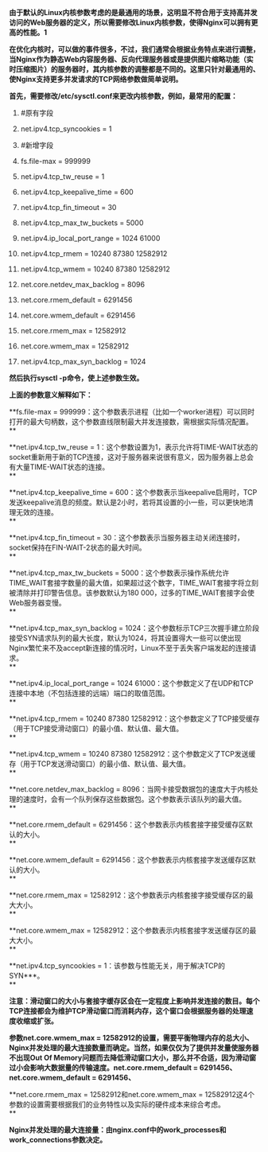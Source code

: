 **由于默认的Linux内核参数考虑的是最通用的场景，这明显不符合用于支持高并发访问的Web服务器的定义，所以需要修改Linux内核参数，使得Nginx可以拥有更高的性能。1**

**在优化内核时，可以做的事件很多，不过，我们通常会根据业务特点来进行调整，当Nginx作为静态Web内容服务器、反向代理服务器或是提供图片缩略功能（实时压缩图片）的服务器时，其内核参数的调整都是不同的。这里只针对最通用的、使Nginx支持更多并发请求的TCP网络参数做简单说明。**

**首先，需要修改/etc/sysctl.conf来更改内核参数，例如，最常用的配置：**

1. \#原有字段

2. net.ipv4.tcp\_syncookies = 1

3. \#新增字段

4. fs.file-max = 999999

5. net.ipv4.tcp\_tw\_reuse = 1

6. net.ipv4.tcp\_keepalive\_time = 600

7. net.ipv4.tcp\_fin\_timeout = 30

8. net.ipv4.tcp\_max\_tw\_buckets = 5000

9. net.ipv4.ip\_local\_port\_range = 1024 61000

10. net.ipv4.tcp\_rmem = 10240 87380 12582912

11. net.ipv4.tcp\_wmem = 10240 87380 12582912

12. net.core.netdev\_max\_backlog = 8096

13. net.core.rmem\_default = 6291456

14. net.core.wmem\_default = 6291456

15. net.core.rmem\_max = 12582912

16. net.core.wmem\_max = 12582912

17. net.ipv4.tcp\_max\_syn\_backlog = 1024

**然后执行sysctl -p命令，使上述参数生效。**

**上面的参数意义解释如下：**

**fs.file-max = 999999：这个参数表示进程（比如一个worker进程）可以同时打开的最大句柄数，这个参数直线限制最大并发连接数，需根据实际情况配置。    
**

**net.ipv4.tcp\_tw\_reuse = 1：这个参数设置为1，表示允许将TIME-WAIT状态的socket重新用于新的TCP连接，这对于服务器来说很有意义，因为服务器上总会有大量TIME-WAIT状态的连接。    
**

**net.ipv4.tcp\_keepalive\_time = 600：这个参数表示当keepalive启用时，TCP发送keepalive消息的频度。默认是2小时，若将其设置的小一些，可以更快地清理无效的连接。    
**

**net.ipv4.tcp\_fin\_timeout = 30：这个参数表示当服务器主动关闭连接时，socket保持在FIN-WAIT-2状态的最大时间。    
**

**net.ipv4.tcp\_max\_tw\_buckets = 5000：这个参数表示操作系统允许TIME\_WAIT套接字数量的最大值，如果超过这个数字，TIME\_WAIT套接字将立刻被清除并打印警告信息。该参数默认为180 000，过多的TIME\_WAIT套接字会使Web服务器变慢。    
**

**net.ipv4.tcp\_max\_syn\_backlog = 1024：这个参数标示TCP三次握手建立阶段接受SYN请求队列的最大长度，默认为1024，将其设置得大一些可以使出现Nginx繁忙来不及accept新连接的情况时，Linux不至于丢失客户端发起的连接请求。    
**

**net.ipv4.ip\_local\_port\_range = 1024 61000：这个参数定义了在UDP和TCP连接中本地（不包括连接的远端）端口的取值范围。    
**

**net.ipv4.tcp\_rmem = 10240 87380 12582912：这个参数定义了TCP接受缓存（用于TCP接受滑动窗口）的最小值、默认值、最大值。    
**

**net.ipv4.tcp\_wmem = 10240 87380 12582912：这个参数定义了TCP发送缓存（用于TCP发送滑动窗口）的最小值、默认值、最大值。    
**

**net.core.netdev\_max\_backlog = 8096：当网卡接受数据包的速度大于内核处理的速度时，会有一个队列保存这些数据包。这个参数表示该队列的最大值。    
**

**net.core.rmem\_default = 6291456：这个参数表示内核套接字接受缓存区默认的大小。    
**

**net.core.wmem\_default = 6291456：这个参数表示内核套接字发送缓存区默认的大小。    
**

**net.core.rmem\_max = 12582912：这个参数表示内核套接字接受缓存区的最大大小。    
**

**net.core.wmem\_max = 12582912：这个参数表示内核套接字发送缓存区的最大大小。    
**

**net.ipv4.tcp\_syncookies = 1：该参数与性能无关，用于解决TCP的SYN\*\*\*。    
**

**注意：滑动窗口的大小与套接字缓存区会在一定程度上影响并发连接的数目。每个TCP连接都会为维护TCP滑动窗口而消耗内存，这个窗口会根据服务器的处理速度收缩或扩张。**

**参数net.core.wmem\_max = 12582912的设置，需要平衡物理内存的总大小、Nginx并发处理的最大连接数量而确定。当然，如果仅仅为了提供并发量使服务器不出现Out Of Memory问题而去降低滑动窗口大小，那么并不合适，因为滑动窗过小会影响大数据量的传输速度。net.core.rmem\_default = 6291456、net.core.wmem\_default = 6291456、**

**net.core.rmem\_max = 12582912和net.core.wmem\_max = 12582912这4个参数的设置需要根据我们的业务特性以及实际的硬件成本来综合考虑。    
**

**Nginx并发处理的最大连接量：由nginx.conf中的work\_processes和work\_connections参数决定。**

